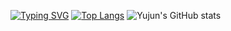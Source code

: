 [![Typing SVG](https://readme-typing-svg.demolab.com?font=Chakra+Petch&pause=500&random=false&width=435&lines=Hi+my+name+is+Yujun+Han;+I'm+a+beginner+Unity+developer)](https://git.io/typing-svg)
[![Top Langs](https://github-readme-stats.vercel.app/api/top-langs/?username=yujun07&theme=ambient_gradient)](https://github.com/anuraghazra/github-readme-stats)
![Yujun's GitHub stats](https://github-readme-stats.vercel.app/api?username=yujun07&theme=ambient_gradient&show_icons=true)



<!--
**yujun07/yujun07** is a ✨ _special_ ✨ repository because its `README.md` (this file) appears on your GitHub profile.


Here are some ideas to get you started:

- 🔭 I’m currently working on ...
- 🌱 I’m currently learning ...
- 👯 I’m looking to collaborate on ...
- 🤔 I’m looking for help with ...
- 💬 Ask me about ...
- 📫 How to reach me: ...
- 😄 Pronouns: ...
- ⚡ Fun fact: ...
-->

